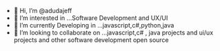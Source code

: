 - 👋 Hi, I’m @adudajeff
- 👀 I’m interested in ...Software Development and UX/UI
- 🌱 I’m currently Developing in ...javascript,c#,python,java
- 💞️ I’m looking to collaborate on ...javascript,c# , java projects and ui/ux projects and other software development open source
